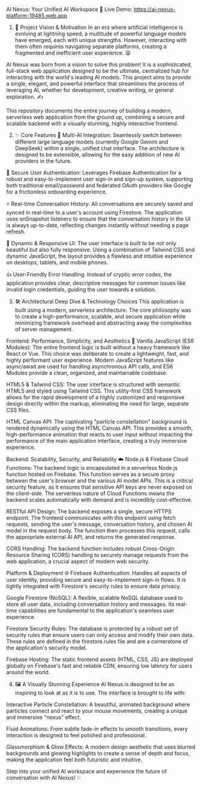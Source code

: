 AI Nexus: Your Unified AI Workspace 🚀
Live Demo: https://ai-nexus-platform-19485.web.app

1. 🌟 Project Vision & Motivation
In an era where artificial intelligence is evolving at lightning speed, a multitude of powerful language models have emerged, each with unique strengths. However, interacting with them often requires navigating separate platforms, creating a fragmented and inefficient user experience. 😫

AI Nexus was born from a vision to solve this problem! It is a sophisticated, full-stack web application designed to be the ultimate, centralized hub for interacting with the world's leading AI models. This project aims to provide a single, elegant, and powerful interface that streamlines the process of leveraging AI, whether for development, creative writing, or general exploration. ✍️

This repository documents the entire journey of building a modern, serverless web application from the ground up, combining a secure and scalable backend with a visually stunning, highly interactive frontend.

2. ✨ Core Features
🧠 Multi-AI Integration: Seamlessly switch between different large language models (currently Google Gemini and DeepSeek) within a single, unified chat interface. The architecture is designed to be extensible, allowing for the easy addition of new AI providers in the future.

🔐 Secure User Authentication: Leverages Firebase Authentication for a robust and easy-to-implement user sign-in and sign-up system, supporting both traditional email/password and federated OAuth providers like Google for a frictionless onboarding experience.

⚡ Real-time Conversation History: All conversations are securely saved and synced in real-time to a user's account using Firestore. The application uses onSnapshot listeners to ensure that the conversation history in the UI is always up-to-date, reflecting changes instantly without needing a page refresh.

📱 Dynamic & Responsive UI: The user interface is built to be not only beautiful but also fully responsive. Using a combination of Tailwind CSS and dynamic JavaScript, the layout provides a flawless and intuitive experience on desktops, tablets, and mobile phones.

👍 User-Friendly Error Handling: Instead of cryptic error codes, the application provides clear, descriptive messages for common issues like invalid login credentials, guiding the user towards a solution.

3. 🛠️ Architectural Deep Dive & Technology Choices
This application is built using a modern, serverless architecture. The core philosophy was to create a high-performance, scalable, and secure application while minimizing framework overhead and abstracting away the complexities of server management.

Frontend: Performance, Simplicity, and Aesthetics 🎨
Vanilla JavaScript (ES6 Modules): The entire frontend logic is built without a heavy framework like React or Vue. This choice was deliberate to create a lightweight, fast, and highly performant user experience. Modern JavaScript features like async/await are used for handling asynchronous API calls, and ES6 Modules provide a clean, organized, and maintainable codebase.

HTML5 & Tailwind CSS: The user interface is structured with semantic HTML5 and styled using Tailwind CSS. This utility-first CSS framework allows for the rapid development of a highly customized and responsive design directly within the markup, eliminating the need for large, separate CSS files.

HTML Canvas API: The captivating "particle constellation" background is rendered dynamically using the HTML Canvas API. This provides a smooth, high-performance animation that reacts to user input without impacting the performance of the main application interface, creating a truly immersive experience.

Backend: Scalability, Security, and Reliability ☁️
Node.js & Firebase Cloud Functions: The backend logic is encapsulated in a serverless Node.js function hosted on Firebase. This function serves as a secure proxy between the user's browser and the various AI model APIs. This is a critical security feature, as it ensures that sensitive API keys are never exposed on the client-side. The serverless nature of Cloud Functions means the backend scales automatically with demand and is incredibly cost-effective.

RESTful API Design: The backend exposes a single, secure HTTPS endpoint. The frontend communicates with this endpoint using fetch requests, sending the user's message, conversation history, and chosen AI model in the request body. The function then processes this request, calls the appropriate external AI API, and returns the generated response.

CORS Handling: The backend function includes robust Cross-Origin Resource Sharing (CORS) handling to securely manage requests from the web application, a crucial aspect of modern web security.

Platform & Deployment 🌐
Firebase Authentication: Handles all aspects of user identity, providing secure and easy-to-implement sign-in flows. It is tightly integrated with Firestore's security rules to ensure data privacy.

Google Firestore (NoSQL): A flexible, scalable NoSQL database used to store all user data, including conversation history and messages. Its real-time capabilities are fundamental to the application's seamless user experience.

Firestore Security Rules: The database is protected by a robust set of security rules that ensure users can only access and modify their own data. These rules are defined in the firestore.rules file and are a cornerstone of the application's security model.

Firebase Hosting: The static frontend assets (HTML, CSS, JS) are deployed globally on Firebase's fast and reliable CDN, ensuring low latency for users around the world.

4. 🖼️ A Visually Stunning Experience
AI Nexus is designed to be as inspiring to look at as it is to use. The interface is brought to life with:

Interactive Particle Constellation: A beautiful, animated background where particles connect and react to your mouse movements, creating a unique and immersive "nexus" effect.

Fluid Animations: From subtle fade-in effects to smooth transitions, every interaction is designed to feel polished and professional.

Glassmorphism & Glow Effects: A modern design aesthetic that uses blurred backgrounds and glowing highlights to create a sense of depth and focus, making the application feel both futuristic and intuitive.

Step into your unified AI workspace and experience the future of conversation with AI Nexus! ✨
